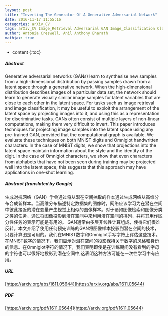 ```yaml
---
layout: post
title: "Inverting The Generator Of A Generative Adversarial Network"
date: 2016-11-17 11:55:16
categories: arXiv_CV
tags: arXiv_CV Image_Retrieval Adversarial GAN Image_Classification Classification
author: Antonia Creswell, Anil Anthony Bharath
mathjax: true
---
```


* content
{:toc}

##### Abstract
Generative adversarial networks (GANs) learn to synthesise new samples from a high-dimensional distribution by passing samples drawn from a latent space through a generative network. When the high-dimensional distribution describes images of a particular data set, the network should learn to generate visually similar image samples for latent variables that are close to each other in the latent space. For tasks such as image retrieval and image classification, it may be useful to exploit the arrangement of the latent space by projecting images into it, and using this as a representation for discriminative tasks. GANs often consist of multiple layers of non-linear computations, making them very difficult to invert. This paper introduces techniques for projecting image samples into the latent space using any pre-trained GAN, provided that the computational graph is available. We evaluate these techniques on both MNIST digits and Omniglot handwritten characters. In the case of MNIST digits, we show that projections into the latent space maintain information about the style and the identity of the digit. In the case of Omniglot characters, we show that even characters from alphabets that have not been seen during training may be projected well into the latent space; this suggests that this approach may have applications in one-shot learning.

##### Abstract (translated by Google)
生成对抗网络（GAN）学会通过将从潜在空间抽取的样本通过生成网络从高维分布合成新样本。当高维分布描述特定数据集的图像时，网络应该学习为在潜在空间中彼此接近的潜在变量产生视觉上相似的图像样本。对于诸如图像检索和图像分类之类的任务，通过将图像投影到潜在空间中来利用潜在空间的排列，并将其用作区分性任务的表示可能是有用的。 GAN通常由多层非线性计算组成，使得它们很难反转。本文介绍了使用任何预先训练的GAN将图像样本投影到潜在空间的技术，只要计算图是可用的。我们在MNIST数字和Omniglot手写字符上评估这些技术。在MNIST数字的情况下，我们显示对潜在空间的投影保持关于数字的风格和身份的信息。在Omniglot字符的情况下，我们表明即使是在训练期间没有看到的字母的字符也可以很好地投影到潜在空间中;这表明这种方法可能在一次性学习中有应用。

##### URL
[https://arxiv.org/abs/1611.05644](https://arxiv.org/abs/1611.05644)

##### PDF
[https://arxiv.org/pdf/1611.05644](https://arxiv.org/pdf/1611.05644)

